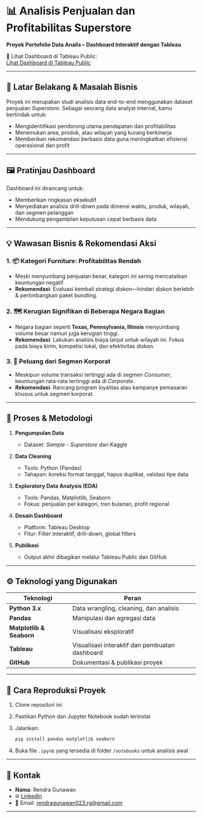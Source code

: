 # 📊 Analisis Penjualan dan Profitabilitas Superstore

**Proyek Portofolio Data Analis – Dashboard Interaktif dengan Tableau**

🔗 Lihat Dashboard di Tableau Public:  
[Lihat Dashboard di Tableau Public](https://public.tableau.com/app/profile/rendra.gunawan/viz/Proyek-Superstore-kaggle/ExecutiveSalesProfitabilityOverview)

---

## 🧩 Latar Belakang & Masalah Bisnis

Proyek ini merupakan studi analisis data end-to-end menggunakan dataset penjualan *Superstore*. Sebagai seorang data analyst internal, kamu bertindak untuk:

* Mengidentifikasi pendorong utama pendapatan dan profitabilitas
* Menemukan area, produk, atau wilayah yang kurang berkinerja
* Memberikan rekomendasi berbasis data guna meningkatkan efisiensi operasional dan profit

---

## 🖼️ Pratinjau Dashboard

Dashboard ini dirancang untuk:

* Memberikan ringkasan eksekutif
* Menyediakan analisis drill-down pada dimensi waktu, produk, wilayah, dan segmen pelanggan
* Mendukung pengambilan keputusan cepat berbasis data


---

## 💡 Wawasan Bisnis & Rekomendasi Aksi

### 1. 📦 **Kategori Furniture: Profitabilitas Rendah**

* Meski menyumbang penjualan besar, kategori ini sering mencatatkan keuntungan negatif.
* **Rekomendasi**: Evaluasi kembali strategi diskon—hindari diskon berlebih & pertimbangkan paket bundling.

### 2. 🗺️ **Kerugian Signifikan di Beberapa Negara Bagian**

* Negara bagian seperti **Texas, Pennsylvania, Illinois** menyumbang volume besar namun juga kerugian tinggi.
* **Rekomendasi**: Lakukan analisis biaya lanjut untuk wilayah ini. Fokus pada biaya kirim, kompetisi lokal, dan efektivitas diskon.

### 3. 👔 **Peluang dari Segmen Korporat**

* Meskipun volume transaksi tertinggi ada di segmen *Consumer*, keuntungan rata-rata tertinggi ada di *Corporate*.
* **Rekomendasi**: Rancang program loyalitas atau kampanye pemasaran khusus untuk segmen korporat.

---

## 🔬 Proses & Metodologi

1. **Pengumpulan Data**

   * Dataset: *Sample - Superstore* dari Kaggle

2. **Data Cleaning**

   * Tools: Python (Pandas)
   * Tahapan: koreksi format tanggal, hapus duplikat, validasi tipe data

3. **Exploratory Data Analysis (EDA)**

   * Tools: Pandas, Matplotlib, Seaborn
   * Fokus: penjualan per kategori, tren bulanan, profit regional

4. **Desain Dashboard**

   * Platform: Tableau Desktop
   * Fitur: Filter interaktif, drill-down, global filters

5. **Publikasi**

   * Output akhir dibagikan melalui Tableau Public dan GitHub

---

## ⚙️ Teknologi yang Digunakan

| Teknologi                | Peran                                          |
| ------------------------ | ---------------------------------------------- |
| **Python 3.x**           | Data wrangling, cleaning, dan analisis         |
| **Pandas**               | Manipulasi dan agregasi data                   |
| **Matplotlib & Seaborn** | Visualisasi eksploratif                        |
| **Tableau**              | Visualisasi interaktif dan pembuatan dashboard |
| **GitHub**               | Dokumentasi & publikasi proyek                 |

---

## 🧪 Cara Reproduksi Proyek

1. Clone repositori ini
2. Pastikan Python dan Jupyter Notebook sudah terinstal
3. Jalankan:

   ```bash
   pip install pandas matplotlib seaborn
   ```
4. Buka file `.ipynb` yang tersedia di folder `/notebooks` untuk analisis awal

---

## 📇 Kontak

* **Nama**: Rendra Gunawan
* 🌐 [LinkedIn](https://www.linkedin.com/in/rendra-gunawan-9827771b1)
* 📧 Email: [rendragunawan023.rg@gmail.com](mailto:rendragunawan023.rg@gmail.com)

---
